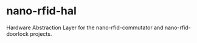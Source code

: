 # nano-rfid-hal
Hardware Abstraction Layer for the nano-rfid-commutator and nano-rfid-doorlock projects.
